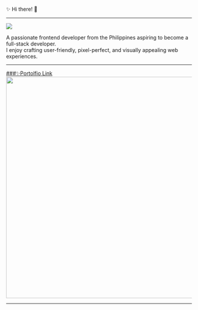 ✨ Hi there! 👋

---

![](https://komarev.com/ghpvc/?username=siobaldev&color=a47764)

<p>A passionate frontend developer from the Philippines aspiring to become a full-stack developer. <br /> I enjoy crafting user-friendly, pixel-perfect, and visually appealing web experiences.</p>

---

<div>
  <a href="https://www.linkedin.com/in/minard-siobal-dev/">
  ###✨Portolfio Link
  </a>
</div>

<img src="![Portolio-Bento-Grid](https://github.com/user-attachments/assets/bee69f72-f5e2-49ec-956d-e17048848dcc)" width="600px" />
 
---

<!---
br0wnrecluse/br0wnrecluse is a ✨ special ✨ repository because its `README.md` (this file) appears on your GitHub profile.
You can click the Preview link to take a look at your changes.
--->
